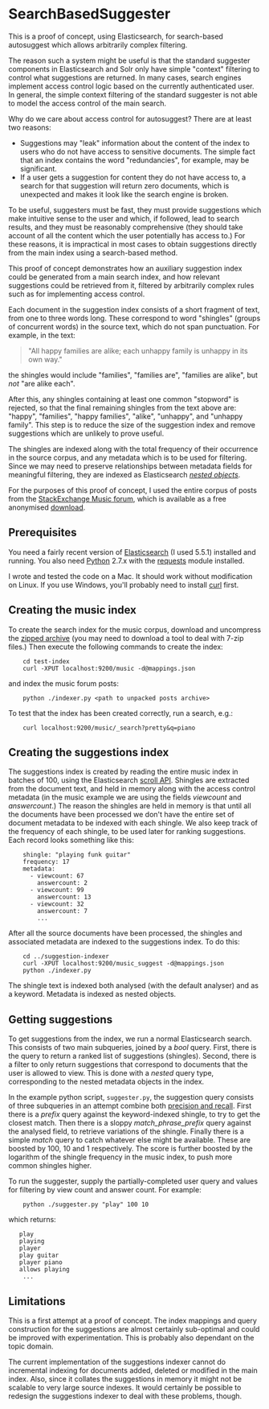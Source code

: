 # SearchBasedSuggester

This is a proof of concept, using Elasticsearch, for search-based autosuggest which allows arbitrarily complex filtering.

The reason such a system might be useful is that the standard suggester components in Elasticsearch and Solr only have simple "context" filtering to control what suggestions are returned. In many cases, search engines implement access control logic based on the currently authenticated user. In general, the simple context filtering of the standard suggester is not able to model the access control of the main search.

Why do we care about access control for autosuggest? There are at least two reasons:

  * Suggestions may "leak" information about the content of the index to users who do not have access to sensitive documents. The simple fact that an index contains the word "redundancies", for example, may be significant.
  * If a user gets a suggestion for content they do not have access to, a search for that suggestion will return zero documents, which is unexpected and makes it look like the search engine is broken.

To be useful, suggesters must be fast, they must provide suggestions which make intuitive sense to the user and which, if followed, lead to search results, and they must be reasonably comprehensive (they should take account of all the content which the user potentially has access to.) For these reasons, it is impractical in most cases to obtain suggestions directly from the main index using a search-based method.

This proof of concept demonstrates how an auxiliary suggestion index could be generated from a main search index, and how relevant suggestions could be retrieved from it, filtered by arbitrarily complex rules such as for implementing access control.

Each document in the suggestion index consists of a short fragment of text, from one to three words long. These correspond to word "shingles" (groups of concurrent words) in the source text, which do not span punctuation. For example, in the text:

> "All happy families are alike; each unhappy family is unhappy in its own way."

the shingles would include "families", "families are", "families are alike", but *not* "are alike each".

After this, any shingles containing at least one common "stopword" is rejected, so that the final remaining shingles from the text above are: "happy", "families", "happy families", "alike", "unhappy", and "unhappy family". This step is to reduce the size of the suggestion index and remove suggestions which are unlikely to prove useful.

The shingles are indexed along with the total frequency of their occurrence in the source corpus, and any metadata which is to be used for filtering. Since we may need to preserve relationships between metadata fields for meaningful filtering, they are indexed as Elasticsearch [*nested objects*][1].

For the purposes of this proof of concept, I used the entire corpus of posts from the [StackExchange Music forum][2], which is available as a free anonymised [download][3].

## Prerequisites

You need a fairly recent version of [Elasticsearch][4] (I used 5.5.1) installed and running. You also need [Python][5] 2.7.x with the [requests][6] module installed.

I wrote and tested the code on a Mac. It should work without modification on Linux. If you use Windows, you'll probably need to install [curl][9] first.

## Creating the music index

To create the search index for the music corpus, download and uncompress the [zipped archive][3] (you may need to download a tool to deal with 7-zip files.) Then execute the following commands to create the index:
```
    cd test-index
    curl -XPUT localhost:9200/music -d@mappings.json
```
and index the music forum posts:
```
    python ./indexer.py <path to unpacked posts archive>
```
To test that the index has been created correctly, run a search, e.g.:
```
    curl localhost:9200/music/_search?pretty&q=piano
```

## Creating the suggestions index

The suggestions index is created by reading the entire music index in batches of 100, using the Elasticsearch [scroll API][7]. Shingles are extracted from the document text, and held in memory along with the access control metadata (in the music example we are using the fields *viewcount* and *answercount*.) The reason the shingles are held in memory is that until all the documents have been processed we don't have the entire set of document metadata to be indexed with each shingle. We also keep track of the frequency of each shingle, to be used later for ranking suggestions. Each record looks something like this:
```
    shingle: "playing funk guitar"
    frequency: 17
    metadata:
      - viewcount: 67
        answercount: 2
      - viewcount: 99
        answercount: 13
      - viewcount: 32
        answercount: 7
        ...
```
After all the source documents have been processed, the shingles and associated metadata are indexed to the suggestions index. To do this:
```
    cd ../suggestion-indexer
    curl -XPUT localhost:9200/music_suggest -d@mappings.json
    python ./indexer.py
```

The shingle text is indexed both analysed (with the default analyser) and as a keyword. Metadata is indexed as nested objects.

## Getting suggestions

To get suggestions from the index, we run a normal Elasticsearch search. This consists of two main subqueries, joined by a *bool* query. First, there is the query to return a ranked list of suggestions (shingles). Second, there is a filter to only return suggestions that correspond to documents that the user is allowed to view. This is done with a *nested* query type, corresponding to the nested metadata objects in the index.

In the example python script, ```suggester.py```, the suggestion query consists of three subqueries in an attempt combine both [precision and recall][8]. First there is a *prefix* query against the keyword-indexed shingle, to try to get the closest match. Then there is a sloppy *match_phrase_prefix* query against the analysed field, to retrieve variations of the shingle. Finally there is a simple *match* query to catch whatever else might be available. These are boosted by 100, 10 and 1 respectively. The score is further boosted by the logarithm of the shingle frequency in the music index, to push more common shingles higher.

To run the suggester, supply the partially-completed user query and values for filtering by view count and answer count. For example:
```
    python ./suggester.py "play" 100 10
```
which returns:
```
   play
   playing
   player
   play guitar
   player piano
   allows playing
    ...
```

## Limitations

This is a first attempt at a proof of concept. The index mappings and query construction for the suggestions are almost certainly sub-optimal and could be improved with experimentation. This is probably also dependant on the topic domain.

The current implementation of the suggestions indexer cannot do incremental indexing for documents added, deleted or modified in the main index. Also, since it collates the suggestions in memory it might not be scalable to very large source indexes. It would certainly be possible to redesign the suggestions indexer to deal with these problems, though.

[1]: https://www.elastic.co/guide/en/elasticsearch/reference/current/nested.html
[2]: https://music.stackexchange.com/
[3]: https://archive.org/download/stackexchange/music.stackexchange.com.7z
[4]: https://www.elastic.co/downloads/elasticsearch
[5]: https://www.python.org/downloads/
[6]: http://docs.python-requests.org/en/master/user/install/
[7]: https://www.elastic.co/guide/en/elasticsearch/reference/current/search-request-scroll.html
[8]: https://en.wikipedia.org/wiki/Precision_and_recall
[9]: https://curl.haxx.se/download.html
